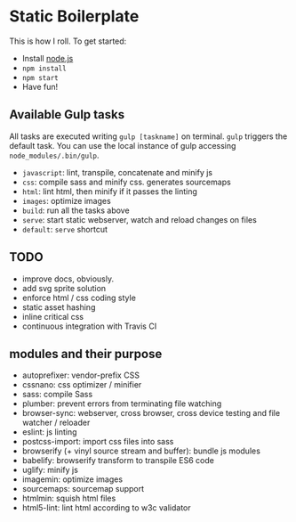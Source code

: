 # Static Boilerplate
This is how I roll. To get started:

* Install [node.js](nodejs.org)
* `npm install`
* `npm start`
* Have fun!


## Available Gulp tasks
All tasks are executed writing `gulp [taskname]` on terminal. `gulp` triggers
the default task. You can use the local instance of gulp accessing `node_modules/.bin/gulp`.

* `javascript`: lint, transpile, concatenate and minify js
* `css`: compile sass and minify css. generates sourcemaps
* `html`: lint html, then minify if it passes the linting
* `images`: optimize images
* `build`: run all the tasks above
* `serve`: start static webserver, watch and reload changes on files
* `default`: `serve` shortcut


## TODO
* improve docs, obviously.
* add svg sprite solution
* enforce html / css coding style
* static asset hashing
* inline critical css
* continuous integration with Travis CI


## modules and their purpose
* autoprefixer: vendor-prefix CSS
* cssnano: css optimizer / minifier
* sass: compile Sass
* plumber: prevent errors from terminating file watching
* browser-sync: webserver, cross browser, cross device testing and file watcher / reloader
* eslint: js linting
* postcss-import: import css files into sass
* browserify (+ vinyl source stream and buffer): bundle js modules
* babelify: browserify transform to transpile ES6 code
* uglify: minify js
* imagemin: optimize images
* sourcemaps: sourcemap support
* htmlmin: squish html files
* html5-lint: lint html according to w3c validator
